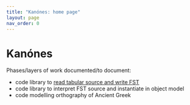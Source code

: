 ```yaml
---
title: "Kanónes: home page"
layout: page
nav_order: 0
---
```



# Kanónes

Phases/layers of work documented/to document:

- code library to [read tabular source and write FST](./writeFst/)
- code library to interpret FST source and instantiate in object model
- code modelling orthography of Ancient Greek
